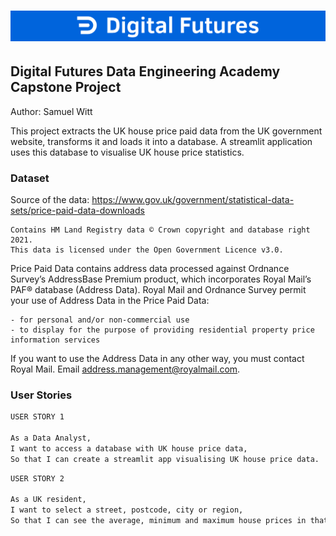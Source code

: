 # ![Digital Futures Academy](https://github.com/digital-futures-academy/DataScienceMasterResources/blob/main/Resources/datascience-notebook-header.png?raw=true)

## Digital Futures Data Engineering Academy Capstone Project
Author: Samuel Witt

This project extracts the UK house price paid data from the UK government website, transforms it and loads it into a database. A streamlit application uses this database to visualise UK house price statistics. 


### Dataset
Source of the data: https://www.gov.uk/government/statistical-data-sets/price-paid-data-downloads

    Contains HM Land Registry data © Crown copyright and database right 2021.
    This data is licensed under the Open Government Licence v3.0.

Price Paid Data contains address data processed against Ordnance Survey’s AddressBase Premium product, which incorporates Royal Mail’s PAF® database (Address Data). Royal Mail and Ordnance Survey permit your use of Address Data in the Price Paid Data:

    - for personal and/or non-commercial use
    - to display for the purpose of providing residential property price information services

If you want to use the Address Data in any other way, you must contact Royal Mail. Email address.management@royalmail.com.

### User Stories 
```txt
USER STORY 1

As a Data Analyst,
I want to access a database with UK house price data,
So that I can create a streamlit app visualising UK house price data.
```

```txt
USER STORY 2

As a UK resident,
I want to select a street, postcode, city or region,
So that I can see the average, minimum and maximum house prices in that location.
```